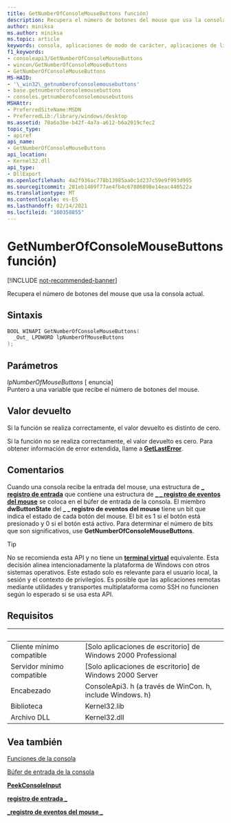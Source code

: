 ```yaml
---
title: GetNumberOfConsoleMouseButtons función)
description: Recupera el número de botones del mouse que usa la consola actual.
author: miniksa
ms.author: miniksa
ms.topic: article
keywords: consola, aplicaciones de modo de carácter, aplicaciones de línea de comandos, aplicaciones de terminal, API de consola
f1_keywords:
- consoleapi3/GetNumberOfConsoleMouseButtons
- wincon/GetNumberOfConsoleMouseButtons
- GetNumberOfConsoleMouseButtons
MS-HAID:
- '\_win32\_getnumberofconsolemousebuttons'
- base.getnumberofconsolemousebuttons
- consoles.getnumberofconsolemousebuttons
MSHAttr:
- PreferredSiteName:MSDN
- PreferredLib:/library/windows/desktop
ms.assetid: 78a6a3be-b42f-4a7a-a612-b6a2019cfec2
topic_type:
- apiref
api_name:
- GetNumberOfConsoleMouseButtons
api_location:
- Kernel32.dll
api_type:
- DllExport
ms.openlocfilehash: 4a2f936ac778b13985aa0c1d237c59e9f993d995
ms.sourcegitcommit: 281eb1469f77ae4fb4c67806898e14eac440522a
ms.translationtype: MT
ms.contentlocale: es-ES
ms.lasthandoff: 02/14/2021
ms.locfileid: "100358855"
---
```

# <a name="getnumberofconsolemousebuttons-function"></a>GetNumberOfConsoleMouseButtons función)

[!INCLUDE [not-recommended-banner](./includes/not-recommended-banner.md)]

Recupera el número de botones del mouse que usa la consola actual.

## <a name="syntax"></a>Sintaxis

```C
BOOL WINAPI GetNumberOfConsoleMouseButtons(
  _Out_ LPDWORD lpNumberOfMouseButtons
);
```

## <a name="parameters"></a>Parámetros

*lpNumberOfMouseButtons* \[ enuncia\]  
Puntero a una variable que recibe el número de botones del mouse.

## <a name="return-value"></a>Valor devuelto

Si la función se realiza correctamente, el valor devuelto es distinto de cero.

Si la función no se realiza correctamente, el valor devuelto es cero. Para obtener información de error extendida, llame a [**GetLastError**](/windows/win32/api/errhandlingapi/nf-errhandlingapi-getlasterror).

## <a name="remarks"></a>Comentarios

Cuando una consola recibe la entrada del mouse, una estructura de [**\_ registro de entrada**](input-record-str.md) que contiene una estructura de [**\_ \_ registro de eventos del mouse**](mouse-event-record-str.md) se coloca en el búfer de entrada de la consola. El miembro **dwButtonState** del **\_ \_ registro de eventos del mouse** tiene un bit que indica el estado de cada botón del mouse. El bit es 1 si el botón está presionado y 0 si el botón está activo. Para determinar el número de bits que son significativos, use **GetNumberOfConsoleMouseButtons**.

> [!TIP]
> No se recomienda esta API y no tiene un **[terminal virtual](console-virtual-terminal-sequences.md)** equivalente. Esta decisión alinea intencionadamente la plataforma de Windows con otros sistemas operativos. Este estado solo es relevante para el usuario local, la sesión y el contexto de privilegios. Es posible que las aplicaciones remotas mediante utilidades y transportes multiplataforma como SSH no funcionen según lo esperado si se usa esta API.

## <a name="requirements"></a>Requisitos

| &nbsp; | &nbsp; |
|-|-|
| Cliente mínimo compatible | \[Solo aplicaciones de escritorio\] de Windows 2000 Professional |
| Servidor mínimo compatible | \[Solo aplicaciones de escritorio\] de Windows 2000 Server |
| Encabezado | ConsoleApi3. h (a través de WinCon. h, include Windows. h) |
| Biblioteca | Kernel32.lib |
| Archivo DLL | Kernel32.dll |

## <a name="see-also"></a>Vea también

[Funciones de la consola](console-functions.md)

[Búfer de entrada de la consola](console-input-buffer.md)

[**PeekConsoleInput**](readconsoleinput.md)

[**registro de entrada \_**](input-record-str.md)

[**\_registro de eventos del mouse \_**](mouse-event-record-str.md)